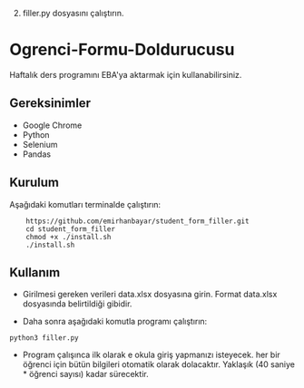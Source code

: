 2) filler.py dosyasını çalıştırın.

# Ogrenci-Formu-Doldurucusu

Haftalık ders programını EBA'ya aktarmak için kullanabilirsiniz.

## Gereksinimler

- Google Chrome
- Python
- Selenium
- Pandas

## Kurulum

Aşağıdaki komutları terminalde çalıştırın:

```
    https://github.com/emirhanbayar/student_form_filler.git
    cd student_form_filler
    chmod +x ./install.sh
    ./install.sh
```


## Kullanım

- Girilmesi gereken verileri data.xlsx dosyasına girin. Format data.xlsx dosyasında belirtildiği gibidir.


- Daha sonra aşağıdaki komutla programı çalıştırın:
```
python3 filler.py
```

- Program çalışınca ilk olarak e okula giriş yapmanızı isteyecek. her bir öğrenci için bütün bilgileri otomatik olarak dolacaktır. Yaklaşık (40 saniye * öğrenci sayısı) kadar sürecektir.


